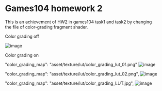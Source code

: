 # Games104 homework 2

This is an achievement of HW2 in games104 task1 and task2 by changing the file of color-grading fragment shader.

Color grading off

 ![image](https://user-images.githubusercontent.com/84280032/215300486-53e8f765-eaeb-4c1e-8724-6bbdf2aa7241.png)
 
Color grading on

"color_grading_map": "asset/texture/lut/color_grading_lut_01.png"
 ![image](https://user-images.githubusercontent.com/84280032/215300489-dfee8cb5-a24b-4743-90eb-b9580ec9d041.png)

"color_grading_map": "asset/texture/lut/color_grading_lut_02.png",
![image](https://user-images.githubusercontent.com/84280032/215300498-fb4051a0-d5b4-49f2-a225-2f07b163b6c0.png)

"color_grading_map": "asset/texture/lut/color_grading_LUT.jpg",
![image](https://user-images.githubusercontent.com/84280032/215300504-58114f73-d2f7-4a79-aef7-bf518315aa07.png)

